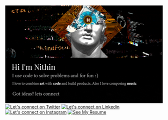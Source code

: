 [![Art meets code](/static/gifs/banner.gif)](https://www.youtube.com/watch?v=dQw4w9WgXcQ)
[![Let's connect on Twitter](https://img.shields.io/badge/Twitter-1DA1F2?style=for-the-badge&logo=twitter&logoColor=white)](https://twitter.com/RaphaelNithin) [![Let's connect on Linkedin](https://img.shields.io/badge/LinkedIn-0077B5?style=for-the-badge&logo=linkedin&logoColor=white)](https://www.linkedin.com/in/nithinstephen/) [![Let's connect on Instagram](https://img.shields.io/badge/Instagram-E4405F?style=for-the-badge&logo=instagram&logoColor=white)](https://www.instagram.com/nithinstephen96/) [![See My Resume](https://img.shields.io/badge/Resume_v1.2-FF5733?style=for-the-badge&logo=github&logoColor=white)]([https://s3.amazonaws.com/attachments.angel.co/9703896-e35e569dd3e9efb8e74a37d0bae89c22.pdf?X-Amz-Algorithm=AWS4-HMAC-SHA256&X-Amz-Credential=ASIATAVHNKYQ4MQWUMHB%2F20240116%2Fus-east-1%2Fs3%2Faws4_request&X-Amz-Date=20240116T001041Z&X-Amz-Expires=3600&X-Amz-Security-Token=IQoJb3JpZ2luX2VjEPD%2F%2F%2F%2F%2F%2F%2F%2F%2F%2FwEaCXVzLXdlc3QtMiJHMEUCIQDzDIowbYkVHyAAiq8c83mYTFjGIfkKJAREz6sClmP3PQIgDEbsIaVbltzr%2FIudqNRfQ23z6echpWV1y19LoUc3RwQqlAUImf%2F%2F%2F%2F%2F%2F%2F%2F%2F%2FARAAGgwyMDc1ODMyNzA0MzMiDBvPNvtiHM0tDksSWCroBHCePNM5bh0QL6DQDr1UlasT1wzHTFEDt40PQEIzZ3tt92%2BnIzubIJU9EHBPrFT92cDBurND2uJW6aRDreOL3zxIHR6cV9z3pUyNWAROjdz8A369pOTWpsyULOAwuemygYMOQEOJ7n7YEf2KhdhXzRYg13gNhcTj%2FowPDHkuQxw0dvgCEoTtgdbPoqrPD5ruW9NTXcyY9hJfCe3py4L%2Fa%2Faf9earAhdaYTF8JhMq8VG2NSSFnSAaSZRTdtJXbiwD4pOtGz5r4F2IHq9HduE67Uyl2vTymT9%2BbfzxfG%2Bqf4UYsXJYq%2FnH4cUI%2Bg1d9nqtE%2FmJInSvbB%2F5DXYSEaen3rJ6kQ6ZIhyWFVKR%2FX8Xp4O17HH0R%2F8YFiGolpNkBlGiK9QGcRfsFGB9ZBY%2F2%2FxgQ1ICzxQbzBO3abInjlqazqy6YSy06DT5ZozZKwowcydDgLiFxLD773lhScKWXYiykEc%2F2AChsQEZ%2FmdfTmUdVF%2FnqPMDtLz9FSdyDLba4J%2Fz8jv7TzWf%2Fc%2FwPsiMh%2F7N3vOIWGP%2BOMccuz8j07akuO9MdKgnO1NC63jJKsU93WL4EBzO%2FpOlJwjNBj6e9ZzQX2sAsBY0bIZHHMqEsrqtd2oOy7DqUUK%2Bf1T5XSwMr6QvXIHiDWAthI7IhR%2Bg0W0IaMp%2FO4k5%2B%2B%2BDy0hHY2id5KgilQMPPUE7gJxq3Jlmo4FHUbrapGkfpMX80TiFIBzN0cnMgQHzhPfvAVdye3y8VTi8XZ2qAMMnHota0LAVGlMYyJQhbMgX7u%2FQ8EPo1Nw86F%2FcGc0O2joOc7yViZl%2BjwL1LLh8iKdxZpow7v%2BWrQY6mgHpxuDg1lfH5G48qZeeArTZXNzU1Iro%2BgE7S3Tm8h7PBkjZhPeX%2BaOZMzFc7zq4pLmRFfwF5RWhJGGafMg%2Belr5MTOVZ0lnpaYNF6HnyxRTykyQ%2FDNw%2BlvRsoByzlP0E78CDUxuFaixzIYR%2BfcCBQE5htE8AtkA8oALuDqo6Zzmb4Mz74aI5HorrzJ0Cuxzj0jQwgWgXbnLWiqb&X-Amz-SignedHeaders=host&X-Amz-Signature=65983a59dc328324a7408cb1266ac42ff2989f3ee5817827af70df8b217a6470](https://drive.google.com/file/d/1vqTpt9dyX1ifQu3tcQ30yk0GXfxx75u1/view?usp=sharing)https://drive.google.com/file/d/1vqTpt9dyX1ifQu3tcQ30yk0GXfxx75u1/view?usp=sharing)
